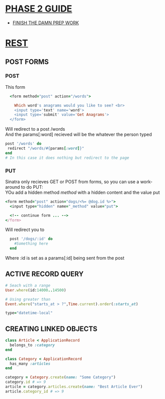 # [PHASE 2 GUIDE](https://github.com/sf-sea-lions-2017/phase-2-guide)
- [FINISH THE DAMN PREP WORK](https://github.com/sf-sea-lions-2017/phase-2-guide/blob/sf/week-4/pre-work.md)

# [REST](https://github.com/sf-sea-lions-2017/phase-2-guide/blob/sf/resources/case-eee_72715407554996828e0c.md)

## POST FORMS
### POST
This form
```ruby 
  <form method="post" action="/words">

    Which word's anagrams would you like to see? <br>
    <input type='text' name='word'>
    <input type='submit' value='Get Anagrams'>
  </form>
```
Will redirect to a post /words  
And the params[:word] recieved will be the whatever the person typed
```ruby 
post '/words' do
 redirect "/words/#{params[:word]}"
end
# In this case it does nothing but redirect to the page
```
### PUT
Sinatra only recieves GET or POST from forms, so you can use a work-around to do PUT:  
YOu add a hidden method _method_ with a hidden content and the value put

```ruby 
<form method="post" action="dogs/<%= @dog.id %>">
  <input type="hidden" name="_method" value="put">

  <!-- continue form ... -->
</form>
```
Will redirect you to
```ruby 
  post '/dogs/:id' do 
    #Something here
  end 
```
Where :id is set as a params[:id] being sent from the post

## ACTIVE RECORD QUERY
```ruby
# Seach with a range
User.where(id:14000..14500)
```
```ruby
# Using greater than 
Event.where("starts_at > ?",Time.current).order(:starts_at)
```
```ruby
type="datetime-local"
```
## CREATING LINKED OBJECTS
```ruby 
class Article < ApplicationRecord
  belongs_to :category
end

class Category < ApplicationRecord
  has_many :articles
end
```
```ruby 
category = Category.create(name: "Some Category")
category.id # => 9
article = category.articles.create(name: "Best Article Ever")
article.category_id # => 9
```
